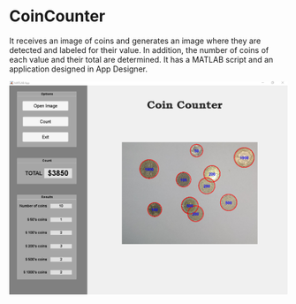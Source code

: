 # CoinCounter
It receives an image of coins and generates an image where they are detected and labeled for their value. In addition, the number of coins of each value and their total are determined. It has a MATLAB script and an application designed in App Designer.

![CoinCounter App GUI](GUI.png)
